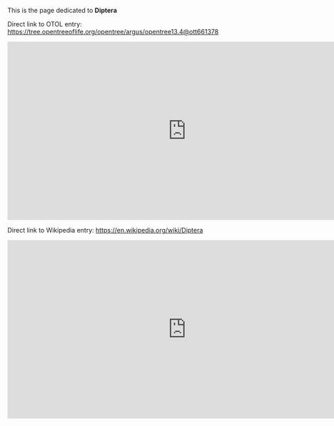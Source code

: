 This is the page dedicated to **Diptera**


Direct link to OTOL entry: https://tree.opentreeoflife.org/opentree/argus/opentree13.4@ott661378



<html>
    <body>
    <iframe src="https://tree.opentreeoflife.org/opentree/argus/opentree13.4@ott661378"
    width="800" height="400" frameborder="0" allowfullscreen> </iframe>
    </body>
</html>
    


Direct link to Wikipedia entry: https://en.wikipedia.org/wiki/Diptera



<html>
    <body>
    <iframe src="https://en.wikipedia.org/wiki/Diptera"
    width="800" height="400" frameborder="0" allowfullscreen> </iframe>
    </body>
</html>
    
